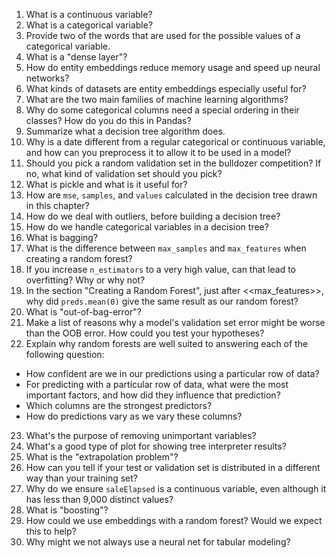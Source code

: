 1. What is a continuous variable?
2. What is a categorical variable?
3. Provide two of the words that are used for the possible values of a categorical variable.
4. What is a "dense layer"?
5. How do entity embeddings reduce memory usage and speed up neural networks?
6. What kinds of datasets are entity embeddings especially useful for?
7. What are the two main families of machine learning algorithms?
8. Why do some categorical columns need a special ordering in their classes? How do you do this in Pandas?
9. Summarize what a decision tree algorithm does.
10. Why is a date different from a regular categorical or continuous variable, and how can you preprocess it to allow it to be used in a model?
11. Should you pick a random validation set in the bulldozer competition? If no, what kind of validation set should you pick?
12. What is pickle and what is it useful for?
13. How are `mse`, `samples`, and `values` calculated in the decision tree drawn in this chapter?
14. How do we deal with outliers, before building a decision tree?
15. How do we handle categorical variables in a decision tree?
16. What is bagging?
17. What is the difference between `max_samples` and `max_features` when creating a random forest?
18. If you increase `n_estimators` to a very high value, can that lead to overfitting? Why or why not?
19. In the section "Creating a Random Forest", just after <<max_features>>, why did `preds.mean(0)` give the same result as our random forest?
20. What is "out-of-bag-error"?
21. Make a list of reasons why a model's validation set error might be worse than the OOB error. How could you test your hypotheses?
22. Explain why random forests are well suited to answering each of the following question:
   - How confident are we in our predictions using a particular row of data?
   - For predicting with a particular row of data, what were the most important factors, and how did they influence that prediction?
   - Which columns are the strongest predictors?
   - How do predictions vary as we vary these columns?
23. What's the purpose of removing unimportant variables?
24. What's a good type of plot for showing tree interpreter results?
25. What is the "extrapolation problem"?
26. How can you tell if your test or validation set is distributed in a different way than your training set?
27. Why do we ensure `saleElapsed` is a continuous variable, even although it has less than 9,000 distinct values?
28. What is "boosting"?
29. How could we use embeddings with a random forest? Would we expect this to help?
30. Why might we not always use a neural net for tabular modeling?